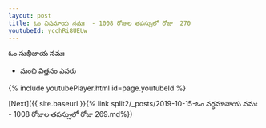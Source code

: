 ```yaml
---
layout: post
title: ఓం విషమాయ నమః  - 1008 రోజుల తపస్సులో రోజు  270
youtubeId: ycchRi8UEUw
---
```

 
 
 ఓం సుభీజాయ నమః  
 
 -  మంచి విత్తనం ఎవరు 
 
  
 
  
 
 
 
 
 
 


{% include youtubePlayer.html id=page.youtubeId %}
 
[Next]({{ site.baseurl }}{% link  split2/_posts/2019-10-15-ఓం వర్ధమానాయ నమః  - 1008 రోజుల తపస్సులో రోజు  269.md%})
 
